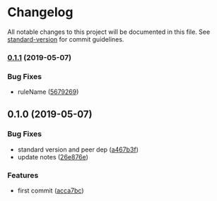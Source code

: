 # Changelog

All notable changes to this project will be documented in this file. See [standard-version](https://github.com/conventional-changelog/standard-version) for commit guidelines.

### [0.1.1](https://github.com/knownasilya/subsetcss/compare/v0.1.0...v0.1.1) (2019-05-07)


### Bug Fixes

* ruleName ([5679269](https://github.com/knownasilya/subsetcss/commit/5679269))



## 0.1.0 (2019-05-07)


### Bug Fixes

* standard version and peer dep ([a467b3f](https://github.com/knownasilya/subsetcss/commit/a467b3f))
* update notes ([26e876e](https://github.com/knownasilya/subsetcss/commit/26e876e))


### Features

* first commit ([acca7bc](https://github.com/knownasilya/subsetcss/commit/acca7bc))
